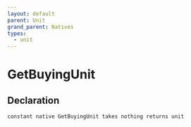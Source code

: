 ```yaml
---
layout: default
parent: Unit
grand_parent: Natives
types:
  - unit
---
```


# GetBuyingUnit

## Declaration

```
constant native GetBuyingUnit takes nothing returns unit
```
